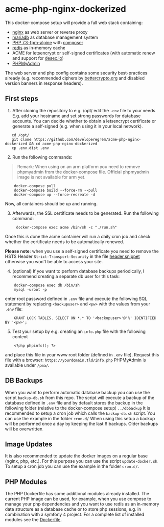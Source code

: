 
# acme-php-nginx-dockerized
This docker-compose setup will provide a full web stack containing:

 - [nginx](https://hub.docker.com/_/nginx/) as web server or reverse proxy
 - [mariadb](https://hub.docker.com/_/mariadb) as database management system
 - [PHP 7.3-fpm-alpine](https://hub.docker.com/_/php/) with [composer](https://hub.docker.com/_/composer)
 - [redis](https://hub.docker.com/_/redis) as in-memory cache
 - ACME for letsencrypt or self-signed certificates (with automatic renew and support for [desec.io](https://desec.io/))
 - [PHPMyAdmin](https://hub.docker.com/r/phpmyadmin/phpmyadmin)
 
The web server and php config contains some security best-practices already (e.g. recommended ciphers by [bettercrypto.org](https://bettercrypto.org/#_nginx) and disabled version banners in response headers).

## First steps

 1. After cloning the repository to e.g. /opt/ edit the `.env` file to your needs. E.g. add your hostname and set strong passwords for database accounts. You can decide whether to obtain a letsencrypt certificate or generate a self-signed (e.g. when using it in your local network).
 ```
    cd /opt/
    git clone https://github.com/developeregrem/acme-php-nginx-dockerized && cd acme-php-nginx-dockerized
    cp .env.dist .env  
```
 2. Run the following commands:
 > Remark: When using on an arm platform you need to remove phpmyadmin from the docker-compose file. Official phpmyadmin image is not available for arm yet.
```
    docker-compose pull
    docker-compose build --force-rm --pull
    docker-compose up --force-recreate -d  
```
Now, all containers should be up and running.

 3. Afterwards, the SSL certificate needs to be generated. Run the following command:
```
     docker-compose exec acme /bin/sh -c "./run.sh"
```
Once this is done the acme container will run a daily cron job and check whether the certificate needs to be automatically renewed.
 
 **Please note:** when you use a self-signed certificate you need to remove the HSTS Header `Strict-Transport-Security` in the file [header.snippet](https://github.com/developeregrem/acme-php-nginx-dockerized/blob/master/conf/nginx/snippets/header.snippet) otherwise you won't be able to access your site.
 
 4. (optional) If you want to perform database backups periodically, I recommend creating a separate db user for this task:
```
    docker-compose exec db /bin/sh
    mysql -uroot -p
```
 enter root password defined in `.env` file and execute the following SQL statement by replacing `<backupuser>` and `<pw>` with the values from your `.env` file:
 
```
    GRANT LOCK TABLES, SELECT ON *.* TO '<backupuser>'@'%' IDENTIFIED BY '<pw>';
```
 
 5. Test your setup by e.g. creating an `info.php` file with the following content
 
```
    <?php phpinfo(); ?>
```

 and place this file in your www root folder (defined in `.env` file).
 Request this file with a browser: `https://yourdomain.tld/info.php`
 PHPMyAdmin is available under `/pma/`.
 
## DB Backups
 When you want to perform automatic database backup you can use the script `backup-db.sh` from this repo.
 The script will execute a backup of the database defined in `.env` file and by default stores the backup in the following folder (relative to the docker-compose setup)
 `../dbbackup`
 It is recommended to setup a cron job which calls the `backup-db.sh` script. You can use the example in the folder `cron.d/`
 When using this setup a backup will be performed once a day by keeping the last 6 backups. Older backups will be overwritten.
 
## Image Updates
It is also recommended to update the docker images on a regular base (nginx, php, etc.). For this purpose you can use the script `update-docker.sh`. To setup a cron job you can use the example in the folder `cron.d/`.

## PHP Modules
The PHP Dockerfile has some additional modules already installed. The current PHP image can be used, for example, when you use compose to manage your php dependencies and you want to use redis as an in-memory data structure as a database cache or to store php sessions, e.g. in combination with a symfony 4 project.
For a complete list of installed modules see the [Dockerfile](https://github.com/developeregrem/acme-php-nginx-dockerized/blob/master/Dockerfiles/php7fpm/Dockerfile).
